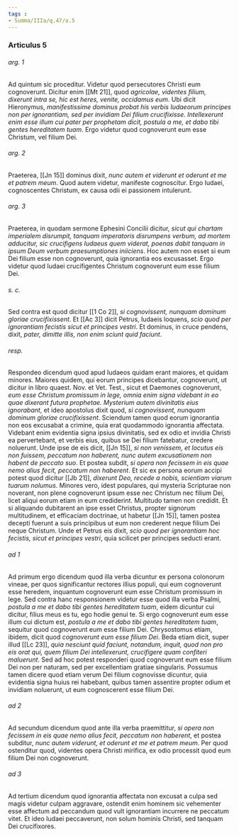 ```yaml
---
tags : 
- Summa/IIIa/q.47/a.5
---
```


### Articulus 5

###### arg. 1
Ad quintum sic proceditur. Videtur quod persecutores Christi eum cognoverunt. Dicitur enim [[Mt 21]], quod *agricolae, videntes filium, dixerunt intra se, hic est heres, venite, occidamus eum*. Ubi dicit Hieronymus, *manifestissime dominus probat his verbis Iudaeorum principes non per ignorantiam, sed per invidiam Dei filium crucifixisse. Intellexerunt enim esse illum cui pater per prophetam dicit, postula a me, et dabo tibi gentes hereditatem tuam*. Ergo videtur quod cognoverunt eum esse Christum, vel filium Dei.

###### arg. 2
Praeterea, [[Jn 15]] dominus dixit, *nunc autem et viderunt et oderunt et me et patrem meum*. Quod autem videtur, manifeste cognoscitur. Ergo Iudaei, cognoscentes Christum, ex causa odii ei passionem intulerunt.

###### arg. 3
Praeterea, in quodam sermone Ephesini Concilii dicitur, *sicut qui chartam imperialem disrumpit, tanquam imperatoris disrumpens verbum, ad mortem adducitur, sic crucifigens Iudaeus quem viderat, poenas dabit tanquam in ipsum Deum verbum praesumptiones iniiciens*. Hoc autem non esset si eum Dei filium esse non cognoverunt, quia ignorantia eos excusasset. Ergo videtur quod Iudaei crucifigentes Christum cognoverunt eum esse filium Dei.

###### s. c.
Sed contra est quod dicitur [[1 Co 2]], *si cognovissent, nunquam dominum gloriae crucifixissent*. Et [[Ac 3]] dicit Petrus, Iudaeis loquens, *scio quod per ignorantiam fecistis sicut et principes vestri*. Et dominus, in cruce pendens, dixit, *pater, dimitte illis, non enim sciunt quid faciunt*.

###### resp.
Respondeo dicendum quod apud Iudaeos quidam erant maiores, et quidam minores. Maiores quidem, qui eorum principes dicebantur, cognoverunt, ut dicitur in libro quaest. Nov. et Vet. Test., sicut et Daemones cognoverunt, *eum esse Christum promissum in lege, omnia enim signa videbant in eo quae dixerant futura prophetae. Mysterium autem divinitatis eius ignorabant*, et ideo apostolus dixit quod, *si cognovissent, nunquam dominum gloriae crucifixissent*. Sciendum tamen quod eorum ignorantia non eos excusabat a crimine, quia erat quodammodo ignorantia affectata. Videbant enim evidentia signa ipsius divinitatis, sed ex odio et invidia Christi ea pervertebant, et verbis eius, quibus se Dei filium fatebatur, credere noluerunt. Unde ipse de eis dicit, [[Jn 15]], *si non venissem, et locutus eis non fuissem, peccatum non haberent, nunc autem excusationem non habent de peccato suo*. Et postea subdit, *si opera non fecissem in eis quae nemo alius fecit, peccatum non haberent*. Et sic ex persona eorum accipi potest quod dicitur [[Jb 21]], *dixerunt Deo, recede a nobis, scientiam viarum tuarum nolumus*. Minores vero, idest populares, qui mysteria Scripturae non noverant, non plene cognoverunt ipsum esse nec Christum nec filium Dei, licet aliqui eorum etiam in eum crediderint. Multitudo tamen non credidit. Et si aliquando dubitarent an ipse esset Christus, propter signorum multitudinem, et efficaciam doctrinae, ut habetur [[Jn 15]], tamen postea decepti fuerunt a suis principibus ut eum non crederent neque filium Dei neque Christum. Unde et Petrus eis dixit, *scio quod per ignorantiam hoc fecistis, sicut et principes vestri*, quia scilicet per principes seducti erant.

###### ad 1
Ad primum ergo dicendum quod illa verba dicuntur ex persona colonorum vineae, per quos significantur rectores illius populi, qui eum cognoverunt esse heredem, inquantum cognoverunt eum esse Christum promissum in lege. Sed contra hanc responsionem videtur esse quod illa verba Psalmi, *postula a me et dabo tibi gentes hereditatem tuam*, eidem dicuntur cui dicitur, filius meus es tu, ego hodie genui te. Si ergo cognoverunt eum esse illum cui dictum est, *postula a me et dabo tibi gentes hereditatem tuam*, sequitur quod cognoverunt eum esse filium Dei. Chrysostomus etiam, ibidem, dicit quod *cognoverunt eum esse filium Dei*. Beda etiam dicit, super illud [[Lc 23]], *quia nesciunt quid faciunt, notandum, inquit, quod non pro eis orat qui, quem filium Dei intellexerunt, crucifigere quam confiteri maluerunt*. Sed ad hoc potest responderi quod cognoverunt eum esse filium Dei non per naturam, sed per excellentiam gratiae singularis. Possumus tamen dicere quod etiam verum Dei filium cognovisse dicuntur, quia evidentia signa huius rei habebant, quibus tamen assentire propter odium et invidiam noluerunt, ut eum cognoscerent esse filium Dei.

###### ad 2
Ad secundum dicendum quod ante illa verba praemittitur, *si opera non fecissem in eis quae nemo alius fecit, peccatum non haberent*, et postea subditur, *nunc autem viderunt, et oderunt et me et patrem meum*. Per quod ostenditur quod, videntes opera Christi mirifica, ex odio processit quod eum filium Dei non cognoverunt.

###### ad 3
Ad tertium dicendum quod ignorantia affectata non excusat a culpa sed magis videtur culpam aggravare, ostendit enim hominem sic vehementer esse affectum ad peccandum quod vult ignorantiam incurrere ne peccatum vitet. Et ideo Iudaei peccaverunt, non solum hominis Christi, sed tanquam Dei crucifixores.

